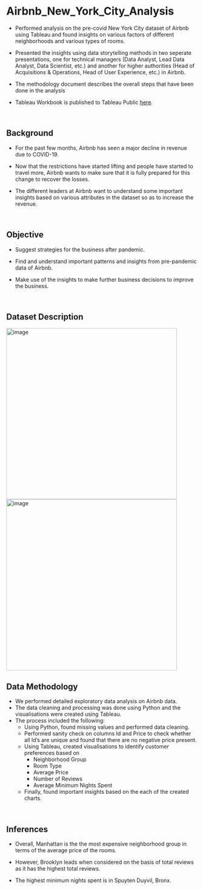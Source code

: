 # Airbnb_New_York_City_Analysis

- Performed analysis on the pre-covid New York City dataset of Airbnb using Tableau and found insights on various factors of different neighborhoods and various types of rooms.

- Presented the insights using data storytelling methods in two seperate presentations, one for technical managers (Data Analyst, Lead Data Analyst, Data Scientist, etc.) and another for higher authorities (Head of Acquisitions &amp; Operations, Head of User Experience, etc.) in Airbnb.

- The methodology document describes the overall steps that have been done in the analysis

- Tableau Workbook is published to Tableau Public [here](https://public.tableau.com/app/profile/ameyashukla1999/viz/AirbnbNewYorkCityAnalysis_16587366066510/InsightsonNeighborhoodGroupsandDifferenttypesofRoomforAirbnbfromPre-COVIDPeriod).
<br>

## Background
- For the past few months, Airbnb has seen a major decline in revenue due to COVID-19. 

- Now that the restrictions have started lifting and people have started to travel more, Airbnb wants to make sure that it is fully prepared for this change to recover the losses. 

- The different leaders at Airbnb want to understand some important insights based on various attributes in the dataset so as to increase the revenue.
<br>

## Objective
- Suggest strategies for the business after pandemic.

- Find and understand important patterns and insights from pre-pandemic data of Airbnb.

- Make use of the insights to make further business decisions to improve the business.
<br>

## Dataset Description
<img width="450" alt="image" src="https://user-images.githubusercontent.com/58943665/180736531-2781add0-7be6-4b41-8e19-0a9564918937.png">
<img width="450" alt="image" src="https://user-images.githubusercontent.com/58943665/180739606-afcbc9b8-0a2f-40f0-a29b-ea5ceb9c27ac.png">

<br>

## Data Methodology
- We performed detailed exploratory data analysis on Airbnb data.
- The data cleaning and processing was done using Python and the visualisations were created using Tableau.
- The process included the following:
  - Using Python, found missing values and performed data cleaning.
  - Performed sanity check on columns Id and Price to check whether all Id’s are unique and found that there are no negative price present.
  - Using Tableau, created visualisations to identify customer preferences based on
    - Neighborhood Group
    - Room Type
    - Average Price
    - Number of Reviews
    - Average Minimum Nights Spent
  - Finally, found important insights based on the each of the created charts.
<br>

## Inferences
- Overall, Manhattan is the the most expensive neighborhood group in terms of the average price of the rooms.

- However, Brooklyn leads when considered on the basis of total reviews as it has the highest total reviews.

- The highest minimum nights spent is in Spuyten Duyvil, Bronx.






